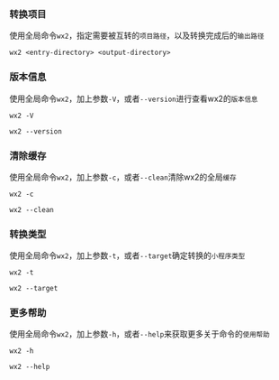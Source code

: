 ### 转换项目

使用全局命令`wx2`，指定需要被互转的`项目路径`，以及转换完成后的`输出路径`

```
wx2 <entry-directory> <output-directory>
```

### 版本信息

使用全局命令`wx2`，加上参数`-V`，或者`--version`进行查看wx2的`版本信息`

```
wx2 -V
```

```
wx2 --version
```

### 清除缓存

使用全局命令`wx2`，加上参数`-c`，或者`--clean`清除wx2的全局`缓存`

```
wx2 -c
```

```
wx2 --clean
```

### 转换类型

使用全局命令`wx2`，加上参数`-t`，或者`--target`确定转换的`小程序类型`

```
wx2 -t
```

```
wx2 --target
```

### 更多帮助

使用全局命令`wx2`，加上参数`-h`，或者`--help`来获取更多关于命令的`使用帮助`

```
wx2 -h
```

```
wx2 --help
```